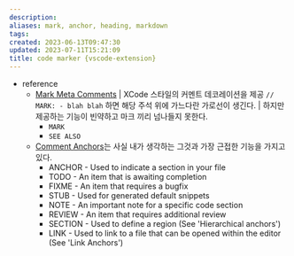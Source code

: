 ```yaml
---
description:
aliases: mark, anchor, heading, markdown
tags: 
created: 2023-06-13T09:47:30
updated: 2023-07-11T15:21:09
title: code marker {vscode-extension}
---
```

- reference
	- [Mark Meta Comments](https://marketplace.visualstudio.com/items?itemName=everdrone.mark-meta-comments#:~:text=This%20extension%20emulates%20XCode%27s%20%2F%2F%20MARK%3A%20-%20comment,MARK%3A%20-%20Foo%20to%20get%20the%20horizontal%20separator.) | XCode 스타일의 커멘트 데코레이션을 제공 `// MARK: - blah blah` 하면 해당 주석 위에 가느다란 가로선이 생긴다. | 하지만 제공하는 기능이 빈약하고 마크 끼리 넘나들지 못한다.
		- `MARK`
		- `SEE ALSO`
	- [Comment Anchors](https://marketplace.visualstudio.com/items?itemName=ExodiusStudios.comment-anchors)는 사실 내가 생각하는 그것과 가장 근접한 기능을 가지고 있다. 
		- ANCHOR - Used to indicate a section in your file
		- TODO - An item that is awaiting completion
		- FIXME - An item that requires a bugfix
		- STUB - Used for generated default snippets
		- NOTE - An important note for a specific code section
		- REVIEW - An item that requires additional review
		- SECTION - Used to define a region (See 'Hierarchical anchors')
		- LINK - Used to link to a file that can be opened within the editor (See 'Link Anchors')